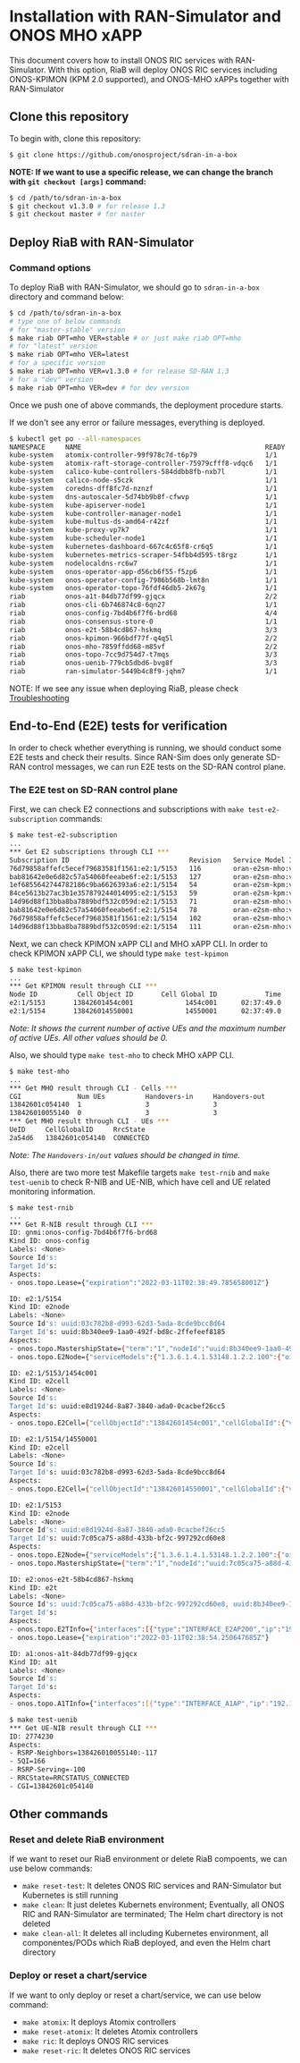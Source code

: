 <!--
SPDX-FileCopyrightText: 2019-present Open Networking Foundation <info@opennetworking.org>

SPDX-License-Identifier: Apache-2.0
-->

# Installation with RAN-Simulator and ONOS MHO xAPP
This document covers how to install ONOS RIC services with RAN-Simulator.
With this option, RiaB will deploy ONOS RIC services including ONOS-KPIMON (KPM 2.0 supported), and ONOS-MHO xAPPs together with RAN-Simulator

## Clone this repository
To begin with, clone this repository:
```bash
$ git clone https://github.com/onosproject/sdran-in-a-box
```
**NOTE: If we want to use a specific release, we can change the branch with `git checkout [args]` command:**
```bash
$ cd /path/to/sdran-in-a-box
$ git checkout v1.3.0 # for release 1.3
$ git checkout master # for master
```

## Deploy RiaB with RAN-Simulator
### Command options
To deploy RiaB with RAN-Simulator, we should go to `sdran-in-a-box` directory and command below:
```bash
$ cd /path/to/sdran-in-a-box
# type one of below commands
# for "master-stable" version
$ make riab OPT=mho VER=stable # or just make riab OPT=mho
# for "latest" version
$ make riab OPT=mho VER=latest
# for a specific version
$ make riab OPT=mho VER=v1.3.0 # for release SD-RAN 1.3
# for a "dev" version
$ make riab OPT=mho VER=dev # for dev version
```

Once we push one of above commands, the deployment procedure starts.

If we don't see any error or failure messages, everything is deployed.
```bash
$ kubectl get po --all-namespaces
NAMESPACE     NAME                                              READY   STATUS    RESTARTS   AGE
kube-system   atomix-controller-99f978c7d-t6p79                 1/1     Running   0          3m13s
kube-system   atomix-raft-storage-controller-75979cfff8-vdqc6   1/1     Running   0          2m52s
kube-system   calico-kube-controllers-584ddbb8fb-nxb7l          1/1     Running   0          4h6m
kube-system   calico-node-s5czk                                 1/1     Running   1          4h6m
kube-system   coredns-dff8fc7d-nznzf                            1/1     Running   0          4h6m
kube-system   dns-autoscaler-5d74bb9b8f-cfwvp                   1/1     Running   0          4h6m
kube-system   kube-apiserver-node1                              1/1     Running   0          4h7m
kube-system   kube-controller-manager-node1                     1/1     Running   0          4h7m
kube-system   kube-multus-ds-amd64-r42zf                        1/1     Running   0          4h6m
kube-system   kube-proxy-vp7k7                                  1/1     Running   1          4h7m
kube-system   kube-scheduler-node1                              1/1     Running   0          4h7m
kube-system   kubernetes-dashboard-667c4c65f8-cr6q5             1/1     Running   0          4h6m
kube-system   kubernetes-metrics-scraper-54fbb4d595-t8rgz       1/1     Running   0          4h6m
kube-system   nodelocaldns-rc6w7                                1/1     Running   0          4h6m
kube-system   onos-operator-app-d56cb6f55-f5zp6                 1/1     Running   0          2m37s
kube-system   onos-operator-config-7986b568b-lmt8n              1/1     Running   0          2m37s
kube-system   onos-operator-topo-76fdf46db5-2k67g               1/1     Running   0          2m39s
riab          onos-a1t-84db77df99-gjqcx                         2/2     Running   0          2m5s
riab          onos-cli-6b746874c8-6qn27                         1/1     Running   0          2m5s
riab          onos-config-7bd4b6f7f6-brd68                      4/4     Running   0          2m5s
riab          onos-consensus-store-0                            1/1     Running   0          2m4s
riab          onos-e2t-58b4cd867-hskmq                          3/3     Running   0          2m5s
riab          onos-kpimon-966bdf77f-q4q5l                       2/2     Running   0          2m5s
riab          onos-mho-7859ffdd68-m85vf                         2/2     Running   0          2m5s
riab          onos-topo-7cc9d754d7-t7mqs                        3/3     Running   0          2m5s
riab          onos-uenib-779cb5dbd6-bvg8f                       3/3     Running   0          2m5s
riab          ran-simulator-5449b4c8f9-jqhm7                    1/1     Running   0          2m5s
```

NOTE: If we see any issue when deploying RiaB, please check [Troubleshooting](./troubleshooting.md)

## End-to-End (E2E) tests for verification
In order to check whether everything is running, we should conduct some E2E tests and check their results.
Since RAN-Sim does only generate SD-RAN control messages, we can run E2E tests on the SD-RAN control plane.

### The E2E test on SD-RAN control plane
First, we can check E2 connections and subscriptions with `make test-e2-subscription` commands:
```bash
$ make test-e2-subscription
...
*** Get E2 subscriptions through CLI ***
Subscription ID                              Revision   Service Model ID      E2 NodeID   Encoding   Phase               State
76d79858affefc5ecef79683581f1561:e2:1/5153   116        oran-e2sm-mho:v2   e2:1/5153   ASN1_PER   SUBSCRIPTION_OPEN   SUBSCRIPTION_COMPLETE
bab81642e0e6d82c57a54060feeabe6f:e2:1/5153   127        oran-e2sm-mho:v2   e2:1/5153   ASN1_PER   SUBSCRIPTION_OPEN   SUBSCRIPTION_COMPLETE
1ef6855642744782186c9ba6626393a6:e2:1/5154   54         oran-e2sm-kpm:v2   e2:1/5154   ASN1_PER   SUBSCRIPTION_OPEN   SUBSCRIPTION_COMPLETE
84ce5613b27ac3b1e357879244014095:e2:1/5153   59         oran-e2sm-kpm:v2   e2:1/5153   ASN1_PER   SUBSCRIPTION_OPEN   SUBSCRIPTION_COMPLETE
14d96d88f13bba8ba7889bdf532c059d:e2:1/5153   71         oran-e2sm-mho:v2   e2:1/5153   ASN1_PER   SUBSCRIPTION_OPEN   SUBSCRIPTION_COMPLETE
bab81642e0e6d82c57a54060feeabe6f:e2:1/5154   78         oran-e2sm-mho:v2   e2:1/5154   ASN1_PER   SUBSCRIPTION_OPEN   SUBSCRIPTION_COMPLETE
76d79858affefc5ecef79683581f1561:e2:1/5154   102        oran-e2sm-mho:v2   e2:1/5154   ASN1_PER   SUBSCRIPTION_OPEN   SUBSCRIPTION_COMPLETE
14d96d88f13bba8ba7889bdf532c059d:e2:1/5154   111        oran-e2sm-mho:v2   e2:1/5154   ASN1_PER   SUBSCRIPTION_OPEN   SUBSCRIPTION_COMPLETE
```

Next, we can check KPIMON xAPP CLI and MHO xAPP CLI.
In order to check KPIMON xAPP CLI, we should type `make test-kpimon`
```bash
$ make test-kpimon
...
*** Get KPIMON result through CLI ***
Node ID          Cell Object ID       Cell Global ID            Time    RRC.Conn.Avg    RRC.Conn.Max    RRC.ConnEstabAtt.Sum    RRC.ConnEstabSucc.Sum    RRC.ConnReEstabAtt.HOFail    RRC.ConnReEstabAtt.Other    RRC.ConnReEstabAtt.Sum    RRC.ConnReEstabAtt.reconfigFail
e2:1/5153       13842601454c001             1454c001      02:37:49.0               0               1                       0                        0                            0                           0                         0                                  0
e2:1/5154       138426014550001             14550001      02:37:49.0               1               1                       0                        0                            0                           0                         0                                  0
```

*Note: It shows the current number of active UEs and the maximum number of active UEs. All other values should be 0.*

Also, we should type `make test-mho` to check MHO xAPP CLI.
```bash
$ make test-mho
...
*** Get MHO result through CLI - Cells ***
CGI              Num UEs          Handovers-in     Handovers-out
13842601c054140  1                3                3
138426010055140  0                3                3
*** Get MHO result through CLI - UEs ***
UeID     CellGlobalID     RrcState
2a54d6   13842601c054140  CONNECTED
```

*Note: The `Handovers-in/out` values should be changed in time.*

Also, there are two more test Makefile targets `make test-rnib` and `make test-uenib` to check R-NIB and UE-NIB, which have cell and UE related monitoring information.
```bash
$ make test-rnib
...
*** Get R-NIB result through CLI ***
ID: gnmi:onos-config-7bd4b6f7f6-brd68
Kind ID: onos-config
Labels: <None>
Source Id's:
Target Id's:
Aspects:
- onos.topo.Lease={"expiration":"2022-03-11T02:38:49.785658001Z"}

ID: e2:1/5154
Kind ID: e2node
Labels: <None>
Source Id's: uuid:03c782b8-d993-62d3-5ada-8cde9bcc8d64
Target Id's: uuid:8b340ee9-1aa0-492f-bd8c-2ffefeef8185
Aspects:
- onos.topo.MastershipState={"term":"1","nodeId":"uuid:8b340ee9-1aa0-492f-bd8c-2ffefeef8185"}
- onos.topo.E2Node={"serviceModels":{"1.3.6.1.4.1.53148.1.2.2.100":{"oid":"1.3.6.1.4.1.53148.1.2.2.100","name":"ORAN-E2SM-RC-PRE","ranFunctions":[{"@type":"type.googleapis.com/onos.topo.RCRanFunction","reportStyles":[{"name":"PCI and NRT update for eNB","type":1}]}],"ranFunctionIDs":[3]},"1.3.6.1.4.1.53148.1.2.2.101":{"oid":"1.3.6.1.4.1.53148.1.2.2.101","name":"ORAN-E2SM-MHO","ranFunctions":[{"@type":"type.googleapis.com/onos.topo.MHORanFunction","reportStyles":[{"name":"PCI and NRT update for eNB","type":1}]}],"ranFunctionIDs":[5]},"1.3.6.1.4.1.53148.1.2.2.2":{"oid":"1.3.6.1.4.1.53148.1.2.2.2","name":"ORAN-E2SM-KPM","ranFunctions":[{"@type":"type.googleapis.com/onos.topo.KPMRanFunction","reportStyles":[{"name":"Periodic Report","type":1,"measurements":[{"id":"value:1","name":"RRC.ConnEstabAtt.Sum"},{"id":"value:2","name":"RRC.ConnEstabSucc.Sum"},{"id":"value:3","name":"RRC.ConnReEstabAtt.Sum"},{"id":"value:4","name":"RRC.ConnReEstabAtt.reconfigFail"},{"id":"value:5","name":"RRC.ConnReEstabAtt.HOFail"},{"id":"value:6","name":"RRC.ConnReEstabAtt.Other"},{"id":"value:7","name":"RRC.Conn.Avg"},{"id":"value:8","name":"RRC.Conn.Max"}]}]}],"ranFunctionIDs":[4]}}}

ID: e2:1/5153/1454c001
Kind ID: e2cell
Labels: <None>
Source Id's:
Target Id's: uuid:e8d1924d-8a87-3840-ada0-0cacbef26cc5
Aspects:
- onos.topo.E2Cell={"cellObjectId":"13842601454c001","cellGlobalId":{"value":"1454c001"},"kpiReports":{"RRC.Conn.Avg":0,"RRC.Conn.Max":1,"RRC.ConnEstabAtt.Sum":0,"RRC.ConnEstabSucc.Sum":0,"RRC.ConnReEstabAtt.HOFail":0,"RRC.ConnReEstabAtt.Other":0,"RRC.ConnReEstabAtt.Sum":0,"RRC.ConnReEstabAtt.reconfigFail":0}}

ID: e2:1/5154/14550001
Kind ID: e2cell
Labels: <None>
Source Id's:
Target Id's: uuid:03c782b8-d993-62d3-5ada-8cde9bcc8d64
Aspects:
- onos.topo.E2Cell={"cellObjectId":"138426014550001","cellGlobalId":{"value":"14550001"},"kpiReports":{"RRC.Conn.Avg":1,"RRC.Conn.Max":1,"RRC.ConnEstabAtt.Sum":0,"RRC.ConnEstabSucc.Sum":0,"RRC.ConnReEstabAtt.HOFail":0,"RRC.ConnReEstabAtt.Other":0,"RRC.ConnReEstabAtt.Sum":0,"RRC.ConnReEstabAtt.reconfigFail":0}}

ID: e2:1/5153
Kind ID: e2node
Labels: <None>
Source Id's: uuid:e8d1924d-8a87-3840-ada0-0cacbef26cc5
Target Id's: uuid:7c05ca75-a88d-433b-bf2c-997292cd60e8
Aspects:
- onos.topo.E2Node={"serviceModels":{"1.3.6.1.4.1.53148.1.2.2.100":{"oid":"1.3.6.1.4.1.53148.1.2.2.100","name":"ORAN-E2SM-RC-PRE","ranFunctions":[{"@type":"type.googleapis.com/onos.topo.RCRanFunction","reportStyles":[{"name":"PCI and NRT update for eNB","type":1}]}],"ranFunctionIDs":[3]},"1.3.6.1.4.1.53148.1.2.2.101":{"oid":"1.3.6.1.4.1.53148.1.2.2.101","name":"ORAN-E2SM-MHO","ranFunctions":[{"@type":"type.googleapis.com/onos.topo.MHORanFunction","reportStyles":[{"name":"PCI and NRT update for eNB","type":1}]}],"ranFunctionIDs":[5]},"1.3.6.1.4.1.53148.1.2.2.2":{"oid":"1.3.6.1.4.1.53148.1.2.2.2","name":"ORAN-E2SM-KPM","ranFunctions":[{"@type":"type.googleapis.com/onos.topo.KPMRanFunction","reportStyles":[{"name":"Periodic Report","type":1,"measurements":[{"id":"value:1","name":"RRC.ConnEstabAtt.Sum"},{"id":"value:2","name":"RRC.ConnEstabSucc.Sum"},{"id":"value:3","name":"RRC.ConnReEstabAtt.Sum"},{"id":"value:4","name":"RRC.ConnReEstabAtt.reconfigFail"},{"id":"value:5","name":"RRC.ConnReEstabAtt.HOFail"},{"id":"value:6","name":"RRC.ConnReEstabAtt.Other"},{"id":"value:7","name":"RRC.Conn.Avg"},{"id":"value:8","name":"RRC.Conn.Max"}]}]}],"ranFunctionIDs":[4]}}}
- onos.topo.MastershipState={"term":"1","nodeId":"uuid:7c05ca75-a88d-433b-bf2c-997292cd60e8"}

ID: e2:onos-e2t-58b4cd867-hskmq
Kind ID: e2t
Labels: <None>
Source Id's: uuid:7c05ca75-a88d-433b-bf2c-997292cd60e8, uuid:8b340ee9-1aa0-492f-bd8c-2ffefeef8185
Target Id's:
Aspects:
- onos.topo.E2TInfo={"interfaces":[{"type":"INTERFACE_E2AP200","ip":"192.168.84.87","port":36421},{"type":"INTERFACE_E2T","ip":"192.168.84.87","port":5150}]}
- onos.topo.Lease={"expiration":"2022-03-11T02:38:54.250647685Z"}

ID: a1:onos-a1t-84db77df99-gjqcx
Kind ID: a1t
Labels: <None>
Source Id's:
Target Id's:
Aspects:
- onos.topo.A1TInfo={"interfaces":[{"type":"INTERFACE_A1AP","ip":"192.168.84.79","port":9639}]}

$ make test-uenib
*** Get UE-NIB result through CLI ***
ID: 2774230
Aspects:
- RSRP-Neighbors=138426010055140:-117
- 5QI=166
- RSRP-Serving=-100
- RRCState=RRCSTATUS_CONNECTED
- CGI=13842601c054140
```

## Other commands
### Reset and delete RiaB environment
If we want to reset our RiaB environment or delete RiaB compoents, we can use below commands:
* `make reset-test`: It deletes ONOS RIC services and RAN-Simulator but Kubernetes is still running
* `make clean`: It just deletes Kubernets environment; Eventually, all ONOS RIC and RAN-Simulator are terminated; The Helm chart directory is not deleted
* `make clean-all`: It deletes all including Kubernetes environment, all componentes/PODs which RiaB deployed, and even the Helm chart directory

### Deploy or reset a chart/service
If we want to only deploy or reset a chart/service, we can use below command:
* `make atomix`: It deploys Atomix controllers
* `make reset-atomix`: It deletes Atomix controllers
* `make ric`: It deploys ONOS RIC services
* `make reset-ric`: It deletes ONOS RIC services